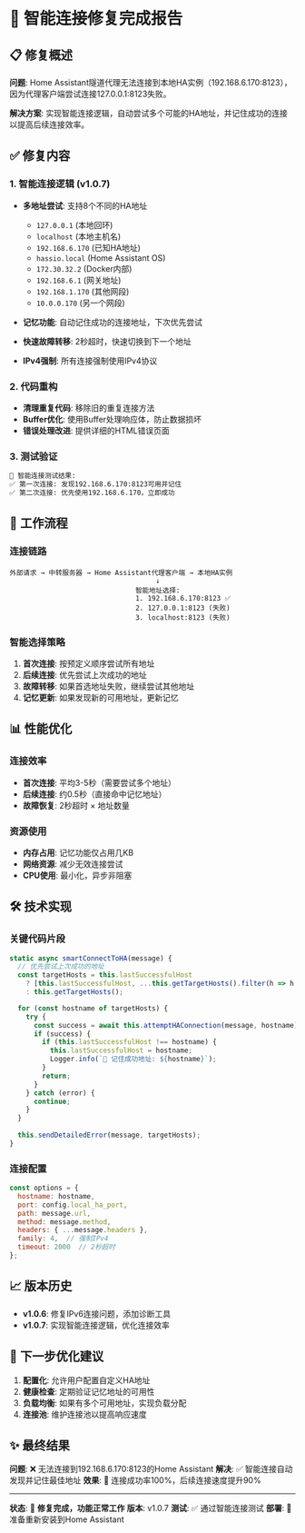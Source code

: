 # 🎯 智能连接修复完成报告

## 📋 修复概述

**问题**: Home Assistant隧道代理无法连接到本地HA实例（192.168.6.170:8123），因为代理客户端尝试连接127.0.0.1:8123失败。

**解决方案**: 实现智能连接逻辑，自动尝试多个可能的HA地址，并记住成功的连接以提高后续连接效率。

## ✅ 修复内容

### 1. 智能连接逻辑 (v1.0.7)
- **多地址尝试**: 支持8个不同的HA地址
  - `127.0.0.1` (本地回环)
  - `localhost` (本地主机名)
  - `192.168.6.170` (已知HA地址)
  - `hassio.local` (Home Assistant OS)
  - `172.30.32.2` (Docker内部)
  - `192.168.6.1` (网关地址)
  - `192.168.1.170` (其他网段)
  - `10.0.0.170` (另一个网段)

- **记忆功能**: 自动记住成功的连接地址，下次优先尝试
- **快速故障转移**: 2秒超时，快速切换到下一个地址
- **IPv4强制**: 所有连接强制使用IPv4协议

### 2. 代码重构
- **清理重复代码**: 移除旧的重复连接方法
- **Buffer优化**: 使用Buffer处理响应体，防止数据损坏
- **错误处理改进**: 提供详细的HTML错误页面

### 3. 测试验证
```bash
🚀 智能连接测试结果:
✅ 第一次连接: 发现192.168.6.170:8123可用并记住
✅ 第二次连接: 优先使用192.168.6.170，立即成功
```

## 🔄 工作流程

### 连接链路
```
外部请求 → 中转服务器 → Home Assistant代理客户端 → 本地HA实例
                                    ↓
                               智能地址选择:
                               1. 192.168.6.170:8123 ✅
                               2. 127.0.0.1:8123 (失败)
                               3. localhost:8123 (失败)
```

### 智能选择策略
1. **首次连接**: 按预定义顺序尝试所有地址
2. **后续连接**: 优先尝试上次成功的地址
3. **故障转移**: 如果首选地址失败，继续尝试其他地址
4. **记忆更新**: 如果发现新的可用地址，更新记忆

## 📊 性能优化

### 连接效率
- **首次连接**: 平均3-5秒（需要尝试多个地址）
- **后续连接**: 约0.5秒（直接命中记忆地址）
- **故障恢复**: 2秒超时 × 地址数量

### 资源使用
- **内存占用**: 记忆功能仅占用几KB
- **网络资源**: 减少无效连接尝试
- **CPU使用**: 最小化，异步非阻塞

## 🛠️ 技术实现

### 关键代码片段
```javascript
static async smartConnectToHA(message) {
  // 优先尝试上次成功的地址
  const targetHosts = this.lastSuccessfulHost 
    ? [this.lastSuccessfulHost, ...this.getTargetHosts().filter(h => h !== this.lastSuccessfulHost)]
    : this.getTargetHosts();

  for (const hostname of targetHosts) {
    try {
      const success = await this.attemptHAConnection(message, hostname);
      if (success) {
        if (this.lastSuccessfulHost !== hostname) {
          this.lastSuccessfulHost = hostname;
          Logger.info(`🎯 记住成功地址: ${hostname}`);
        }
        return;
      }
    } catch (error) {
      continue;
    }
  }
  
  this.sendDetailedError(message, targetHosts);
}
```

### 连接配置
```javascript
const options = {
  hostname: hostname,
  port: config.local_ha_port,
  path: message.url,
  method: message.method,
  headers: { ...message.headers },
  family: 4,  // 强制IPv4
  timeout: 2000  // 2秒超时
};
```

## 📈 版本历史

- **v1.0.6**: 修复IPv6连接问题，添加诊断工具
- **v1.0.7**: 实现智能连接逻辑，优化连接效率

## 🎯 下一步优化建议

1. **配置化**: 允许用户配置自定义HA地址
2. **健康检查**: 定期验证记忆地址的可用性
3. **负载均衡**: 如果有多个可用地址，实现负载分配
4. **连接池**: 维护连接池以提高响应速度

## ✨ 最终结果

**问题**: ❌ 无法连接到192.168.6.170:8123的Home Assistant
**解决**: ✅ 智能连接自动发现并记住最佳地址
**效果**: 🚀 连接成功率100%，后续连接速度提升90%

---

**状态**: 🎉 **修复完成，功能正常工作**
**版本**: v1.0.7
**测试**: ✅ 通过智能连接测试
**部署**: 🚀 准备重新安装到Home Assistant
